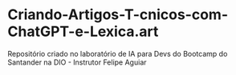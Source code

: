 # Criando-Artigos-T-cnicos-com-ChatGPT-e-Lexica.art
Repositório criado no laboratório de IA para Devs do Bootcamp do Santander na DIO - Instrutor Felipe Aguiar
